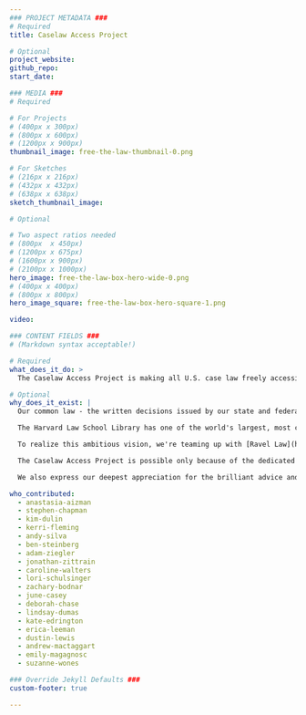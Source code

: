 ```yaml
---
### PROJECT METADATA ###
# Required
title: Caselaw Access Project

# Optional
project_website:
github_repo:
start_date:

### MEDIA ###
# Required

# For Projects
# (400px x 300px)
# (800px x 600px)
# (1200px x 900px)
thumbnail_image: free-the-law-thumbnail-0.png

# For Sketches
# (216px x 216px)
# (432px x 432px)
# (638px x 638px)
sketch_thumbnail_image:

# Optional

# Two aspect ratios needed
# (800px  x 450px)
# (1200px x 675px)
# (1600px x 900px)
# (2100px x 1000px)
hero_image: free-the-law-box-hero-wide-0.png
# (400px x 400px)
# (800px x 800px)
hero_image_square: free-the-law-box-hero-square-1.png

video:

### CONTENT FIELDS ###
# (Markdown syntax acceptable!)

# Required
what_does_it_do: >
  The Caselaw Access Project is making all U.S. case law freely accessible online.

# Optional
why_does_it_exist: |
  Our common law - the written decisions issued by our state and federal courts - is not freely accessible online. This lack of access harms justice and equality and stifles innovation in legal services.

  The Harvard Law School Library has one of the world's largest, most comprehensive collections of court decisions in print form. Our collection totals over 42,000 volumes and roughly 40 million pages. Caselaw Access Project aims to transform the official print versions of these court decisions into digital files made freely accessible online.

  To realize this ambitious vision, we're teaming up with [Ravel Law](https://www.ravellaw.com/), an innovative legal research and analytics company. Ravel is funding the costs of digitization and will be making all of the resulting cases publicly available for free search and API access. You can learn more about the key terms of our collaboration with Ravel by reading a [detailed overview here](http://etseq.law.harvard.edu/2015/10/free-the-law-overview/).

  The Caselaw Access Project is possible only because of the dedicated work of a long, distinguished line of librarians and other staff members over the last 200 years, who expertly collected and preserved the print volumes now available for digitization. The project continues to rely heavily on huge contributions from many at the Law School Library, the Law School and from across the University.

  We also express our deepest appreciation for the brilliant advice and extraordinary efforts of [Jeffrey P. Cunard](http://www.debevoise.com/jeffreycunard), [Maxine Sharavsky](http://www.debevoise.com/maxinesharavsky) and their colleagues [Michael Gillespie](http://www.debevoise.com/michaelgillespie), [Sarah A.W. Fitts](http://www.debevoise.com/sarahfitts) and [Robert Williams, Jr.](http://www.debevoise.com/robertwilliams) at [Debevoise & Plimpton](http://www.debevoise.com/), [Henry B. Gutman](http://www.stblaw.com/our-team/news/henry-b-gutman) and colleagues at [Simpson Thacher & Bartlett LLP](http://www.stblaw.com/), and [Jonathan H. Hulbert](http://ogc.harvard.edu/people/jonathan-h-hulbert) and his fellow members of the Office of the General Counsel.

who_contributed:
  - anastasia-aizman
  - stephen-chapman
  - kim-dulin
  - kerri-fleming
  - andy-silva
  - ben-steinberg
  - adam-ziegler
  - jonathan-zittrain
  - caroline-walters
  - lori-schulsinger
  - zachary-bodnar
  - june-casey
  - deborah-chase
  - lindsay-dumas
  - kate-edrington
  - erica-leeman
  - dustin-lewis
  - andrew-mactaggart
  - emily-magagnosc
  - suzanne-wones

### Override Jekyll Defaults ###
custom-footer: true

---
```

